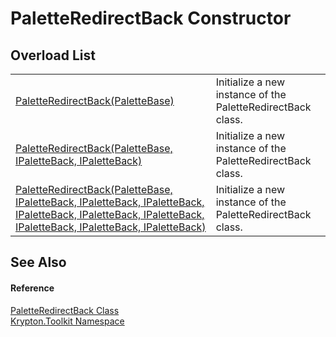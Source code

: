 # PaletteRedirectBack Constructor


## Overload List
<table>
<tr>
<td><a href="d5505eb1-3c2d-0c7a-dcdb-db379283c108.md">PaletteRedirectBack(PaletteBase)</a></td>
<td>Initialize a new instance of the PaletteRedirectBack class.</td></tr>
<tr>
<td><a href="0150f1c2-4de3-38fd-9915-e61c0656eccd.md">PaletteRedirectBack(PaletteBase, IPaletteBack, IPaletteBack)</a></td>
<td>Initialize a new instance of the PaletteRedirectBack class.</td></tr>
<tr>
<td><a href="eca2acec-5589-d440-a2c8-77a8c9eb3517.md">PaletteRedirectBack(PaletteBase, IPaletteBack, IPaletteBack, IPaletteBack, IPaletteBack, IPaletteBack, IPaletteBack, IPaletteBack, IPaletteBack, IPaletteBack)</a></td>
<td>Initialize a new instance of the PaletteRedirectBack class.</td></tr>
</table>

## See Also


#### Reference
<a href="efa1015b-e2c0-7f12-8228-e9056358fffb.md">PaletteRedirectBack Class</a>  
<a href="79d2eac2-21f4-54ff-7552-b20c33c30600.md">Krypton.Toolkit Namespace</a>  
